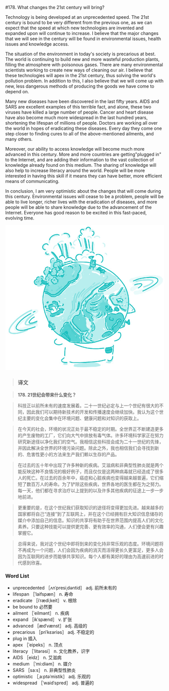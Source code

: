 #178. What changes the 21st century will bring?

Technology is being developed at an unprecedented speed. The 21st century is bound to be very different from the previous one, as we can expect that the speed at which new technologies are invented and expanded upon will continue to increase. I believe that the major changes that we will see in the century will be found in environmental issues, health issues and knowledge access.

The situation of the environment in today's society is precarious at best. The world is continuing to build new and more wasteful production plants, filling the atmosphere with poisonous gases. There are many environmental scientists working to create new ways of cleaning our air. I believe that these technologies will apex in the 21st century, thus solving the world's pollution problem. In addition to this, I also believe that we will come up with new, less dangerous methods of producing the goods we have come to depend on.

Many new diseases have been discovered in the last fifty years. AIDS and SARS are excellent examples of this terrible fact, and alone, these two viruses have killed a large number of people. Cancer and heart disease have also become much more widespread in the last hundred years, shortening the lifespan of millions of people. Doctors are working all over the world in hopes of eradicating these diseases. Every day they come one step closer to finding cures to all of the above-mentioned ailments, and many others.

Moreover, our ability to access knowledge will become much more advanced in this century. More and more countries are getting"plugged in" to the Internet, and are adding their information to the vast collection of knowledge already found on this medium. The sharing of knowledge will also help to increase literacy around the world. People will be more interested in having this skill if it means they can have better, more efficient means of communicating.

In conclusion, I am very optimistic about the changes that will come during this century. Environmental issues will cease to be a problem, people will be able to live longer, richer lives with the eradication of diseases, and more people will be able to share knowledge due to the advancement of the Internet. Everyone has good reason to be excited in this fast-paced, evolving time.

![](images/TOEFL-iBT-High-Score-Essays-178.jpg)

> ### 译文

> **178. 21世纪会带来什么变化？**

> 科技正以前所未有的速度发展着。二十一世纪必定与上一个世纪有很大的不同，因此我们可以期待新技术的开发和传播速度会继续加快。我认为这个世纪主要的变化会集中在环境问题、健康问题和对知识的获取上。

> 在今天的社会，环境的状况正处于最不稳定的时期。全世界正不断建造更多的产生废物的工厂，它们向大气中排放有毒气体。许多环境科学家正在努力研究新途径以净化我们的空气。我相信这些科技会成为二十一世纪的先锋，并因此解决全世界的环境污染问题。除此之外，我也相信我们会寻找到新的、危害性更小的方法来生产我们赖以生存的产品。

> 在过去的五十年中出现了许多种新的疾病。艾滋病和非典型性肺炎就是两个能反映这种不良情况的极好例子，而且仅仅是这两种病毒就已经造成了很多人的死亡。在过去的百余年中，癌症和心脏疾病也变得越来越普遍，它们缩短了数百万人的寿命。为了铲除这些疾病，世界各地的医生都在为之努力。每一天，他们都在寻求治疗以上提到的以及许多其他疾病的征途上一步一步地前进。

> 更重要的是，在这个世纪我们获取知识的途径将变得更加先进。越来越多的国家都将自己“连接”到了互联网上，并在这个已经拥有巨大知识信息储存的媒介中添加自己的信息。知识的共享将有助于在世界范围内提高人们的文化素养。只要这种技能可以提供更完善、更有效率的沟通，人们便会更有兴趣掌握它。

> 总得来说，我对这个世纪中即将到来的变化持非常乐观的态度。环境问题将不再成为一个问题，人们会因为疾病的消灭而活得更长久更富足，更多人会因为互联网的进步而能够共享知识。每个人都有美好的理由为高速前进的时代感到欣喜。

### Word List

 * unprecedented ［ʌnˈpresiˌdəntid］ adj. 前所未有的
 * lifespan ［ˈlaifspæn］ n. 寿命
 * eradicate ［iˈrædiˌkeit］ v. 根除
 * be bound to 必然要
 * ailment ［ˈeilmənt］ n. 疾病
 * expand ［ikˈspænd］ v. 扩张
 * advanced ［ædˈvænst］ adj. 高级的
 * precarious ［priˈkεəriəs］ adj. 不稳定的
 * plug in 插入
 * apex ［ˈeipeks］ n. 顶点
 * literacy ［ˈlitərəsi］ n. 文化教养，识字
 * AIDS ［eidz］ n. 艾滋病
 * medium ［ˈmi:diəm］ n. 媒介
 * SARS ［sa:s］ n. 非典型性肺炎
 * optimistic ［ˌa:ptəˈmistik］ adj. 乐观的
 * widespread ［ˈwaidˈspred］ adj. 普遍的
